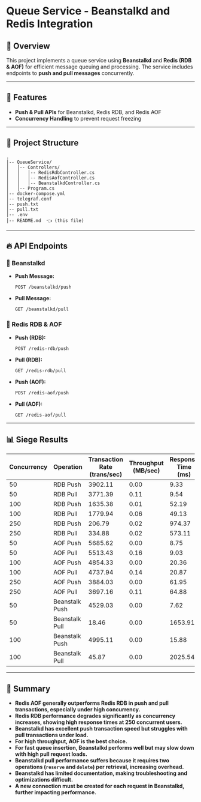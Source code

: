# Queue Service - Beanstalkd and Redis Integration

## 📌 Overview
This project implements a queue service using **Beanstalkd** and **Redis (RDB & AOF)** for efficient message queuing and processing. The service includes endpoints to **push and pull messages** concurrently.

---

## 🚀 Features
- **Push & Pull APIs** for Beanstalkd, Redis RDB, and Redis AOF
- **Concurrency Handling** to prevent request freezing

---

## 📂 Project Structure
```
.
│-- QueueService/
│   │-- Controllers/
│   │   │-- RedisRdbController.cs
│   │   │-- RedisAofController.cs
│   │   │-- BeanstalkdController.cs
│   │-- Program.cs
│-- docker-compose.yml
│-- telegraf.conf
│-- push.txt
│-- pull.txt
│-- .env
│-- README.md  👈 (this file)
```

---

## 🔥 API Endpoints
### **🔹 Beanstalkd**
- **Push Message:**
  ```http
  POST /beanstalkd/push
  ```
- **Pull Message:**
  ```http
  GET /beanstalkd/pull
  ```

### **🔹 Redis RDB & AOF**
- **Push (RDB):**
  ```http
  POST /redis-rdb/push
  ```
- **Pull (RDB):**
  ```http
  GET /redis-rdb/pull
  ```
- **Push (AOF):**
  ```http
  POST /redis-aof/push
  ```
- **Pull (AOF):**
  ```http
  GET /redis-aof/pull
  ```

---

## 📊 Siege Results

| **Concurrency** | **Operation**       | **Transaction Rate (trans/sec)** | **Throughput (MB/sec)** | **Response Time (ms)** |
|------------------|---------------------|-----------------------------------|--------------------------|-------------------------|
| 50              | RDB Push            | 3902.11                          | 0.00                    | 9.33                   |
| 50              | RDB Pull            | 3771.39                          | 0.11                    | 9.54                   |
| 100             | RDB Push            | 1635.38                          | 0.01                    | 52.19                  |
| 100             | RDB Pull            | 1779.94                          | 0.06                    | 49.13                  |
| 250             | RDB Push            | 206.79                           | 0.02                    | 974.37                 |
| 250             | RDB Pull            | 334.88                           | 0.02                    | 573.11                 |
| 50              | AOF Push            | 5685.62                          | 0.00                    | 8.75                   |
| 50              | AOF Pull            | 5513.43                          | 0.16                    | 9.03                   |
| 100             | AOF Push            | 4854.33                          | 0.00                    | 20.36                  |
| 100             | AOF Pull            | 4737.94                          | 0.14                    | 20.87                  |
| 250             | AOF Push            | 3884.03                          | 0.00                    | 61.95                  |
| 250             | AOF Pull            | 3697.16                          | 0.11                    | 64.88                  |
| 50              | Beanstalk Push      | 4529.03                          | 0.00                    | 7.62                   |
| 50              | Beanstalk Pull      | 18.46                            | 0.00                    | 1653.91                |
| 100             | Beanstalk Push      | 4995.11                          | 0.00                    | 15.88                  |
| 100             | Beanstalk Pull      | 45.87                            | 0.00                    | 2025.54                |

---

## 📌 Summary
- **Redis AOF generally outperforms Redis RDB in push and pull transactions, especially under high concurrency.**
- **Redis RDB performance degrades significantly as concurrency increases, showing high response times at 250 concurrent users.**
- **Beanstalkd has excellent push transaction speed but struggles with pull transactions under load.**
- **For high throughput, AOF is the best choice.**
- **For fast queue insertion, Beanstalkd performs well but may slow down with high pull request loads.**
- **Beanstalkd pull performance suffers because it requires two operations (`reserve` and `delete`) per retrieval, increasing overhead.**
- **Beanstalkd has limited documentation, making troubleshooting and optimizations difficult.**
- **A new connection must be created for each request in Beanstalkd, further impacting performance.**

